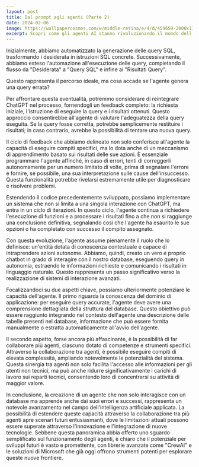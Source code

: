 ```yaml
---
layout: post
title: Dal prompt agli agenti (Parte 2)
date: 2024-02-06
image: https://wallpapercosmos.com/w/middle-retina/e/4/d/459659-2000x1125-desktop-hd-agent-smith-the-matrix-wallpaper.jpg
excerpt: Scopri come gli agenti AI stanno rivoluzionando il mondo dell'automazione, aprendo nuove possibilità in campi che vanno dalla robotica alla gestione dei dati. Immergiti nell'evoluzione degli agenti AI, dalla loro nascita ai recenti sviluppi in tecnologie come Chat GPT e Large Language Models. Non perdere l'opportunità di esplorare come l'intelligenza artificiale sta trasformando il futuro dell'automazione con soluzioni innovative e accessibili.
---
```

Inizialmente, abbiamo automatizzato la generazione delle query SQL, trasformando i desiderata in istruzioni SQL concrete. Successivamente, abbiamo esteso l'automazione all'esecuzione delle query, completando il flusso da "Desiderata" a "Query SQL" e infine ai "Risultati Query". 


Questo rappresenta il percorso ideale, ma cosa accade se l'agente genera una query errata?

Per affrontare questa eventualità, potremmo considerare di reintegrare ChatGPT nel processo, fornendogli un feedback completo: la richiesta iniziale, l'istruzione di eseguire la query e i risultati ottenuti. Questo approccio consentirebbe all'agente di valutare l'adeguatezza della query eseguita. Se la query fosse corretta, potrebbe semplicemente restituire i risultati; in caso contrario, avrebbe la possibilità di tentare una nuova query.


Il ciclo di feedback che abbiamo delineato non solo conferisce all'agente la capacità di eseguire compiti specifici, ma lo dota anche di un meccanismo di apprendimento basato sui risultati delle sue azioni. È essenziale programmare l'agente affinché, in caso di errori, tenti di correggerli autonomamente per un numero limitato di volte, prima di segnalare l'errore e fornire, se possibile, una sua interpretazione sulle cause dell'insuccesso. Questa funzionalità potrebbe rivelarsi estremamente utile per diagnosticare e risolvere problemi.

Estendendo il codice precedentemente sviluppato, possiamo implementare un sistema che non si limita a una singola interazione con ChatGPT, ma entra in un ciclo di iterazioni. In questo ciclo, l'agente continua a richiedere l'esecuzione di funzioni e a processare i risultati fino a che non si raggiunge una conclusione definitiva, segnalando così che l'agente ha esaurito le sue opzioni o ha completato con successo il compito assegnato.

Con questa evoluzione, l'agente assume pienamente il ruolo che lo definisce: un'entità dotata di conoscenza contestuale e capace di intraprendere azioni autonome. Abbiamo, quindi, creato un vero e proprio chatbot in grado di interagire con il nostro database, eseguendo query in autonomia, estraendo le informazioni richieste e comunicando i risultati in linguaggio naturale. Questo rappresenta un passo significativo verso la realizzazione di sistemi di interazione avanzati.

Focalizzandoci su due aspetti chiave, possiamo ulteriormente potenziare le capacità dell'agente. Il primo riguarda la conoscenza del dominio di applicazione: per eseguire query accurate, l'agente deve avere una comprensione dettagliata della struttura del database. Questo obiettivo può essere raggiunto integrando nel contesto dell'agente una descrizione delle tabelle presenti nel database, informazione che può essere fornita manualmente o estratta automaticamente all'avvio dell'agente.

Il secondo aspetto, forse ancora più affascinante, è la possibilità di far collaborare più agenti, ciascuno dotato di competenze e strumenti specifici. Attraverso la collaborazione tra agenti, è possibile eseguire compiti di elevata complessità, ampliando notevolmente le potenzialità del sistema. Questa sinergia tra agenti non solo facilita l'accesso alle informazioni per gli utenti non tecnici, ma può anche ridurre significativamente i carichi di lavoro sui reparti tecnici, consentendo loro di concentrarsi su attività di maggior valore.

In conclusione, la creazione di un agente che non solo interagisce con un database ma apprende anche dai suoi errori e successi, rappresenta un notevole avanzamento nel campo dell'intelligenza artificiale applicata. La possibilità di estendere queste capacità attraverso la collaborazione tra più agenti apre scenari futuri entusiasmanti, dove le limitazioni attuali possono essere superate attraverso l'innovazione e l'integrazione di nuove tecnologie. Sebbene questa panoramica abbia offerto uno sguardo semplificato sul funzionamento degli agenti, è chiaro che il potenziale per sviluppi futuri è vasto e promettente, con librerie avanzate come "CrewAI" e le soluzioni di Microsoft che già oggi offrono strumenti potenti per esplorare queste nuove frontiere.